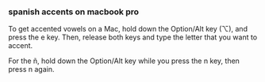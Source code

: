 
### spanish accents on macbook pro

To get accented vowels on a Mac, hold down the Option/Alt key (⌥), and press the e key. Then, release both keys and type the letter that you want to accent.

For the ñ, hold down the Option/Alt key while you press the n key, then press n again.
